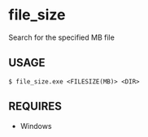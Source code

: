 # file_size
Search for the specified MB file

## USAGE
```
$ file_size.exe <FILESIZE(MB)> <DIR>
```

## REQUIRES
- Windows

